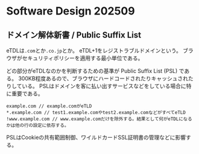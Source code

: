 # Software Design 202509

## ドメイン解体新書 / Public Suffix List

eTDLは`.com`とか`.co.jp`とか。
eTDL+1をレジストラブルドメインという。
ブラウザがセキュリティポリシーを適用する最小単位である。

どの部分がeTDLなのかを判断するための基準が Public Suffix List (PSL) である。
300KB程度あるので、ブラウザにハードコードされたりキャッシュされたりしている。
PSLはドメインを客に払い出すサービスなどをしている場合に特に重要である。

```
example.com // example.comがeTLD
*.example.com // test1.example.comやtest2.example.comなどがすべてeTLD
!www.example.com // www.example.comだけを除外する。結果として何がeTDLになるかは他の行の設定に依存する。
```

PSLはCookieの共有範囲制御、ワイルドカードSSL証明書の管理などに影響する。

